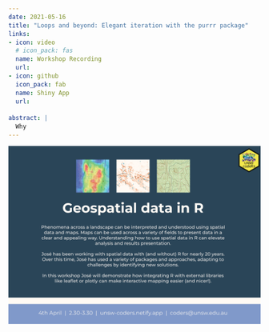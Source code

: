 ```yaml
---
date: 2021-05-16
title: "Loops and beyond: Elegant iteration with the purrr package"
links:
- icon: video
  # icon_pack: fas
  name: Workshop Recording 
  url: 
- icon: github
  icon_pack: fab
  name: Shiny App 
  url: 
  
abstract: |
  Why 
---
```


<img src="geospatial_flyer.png" width=1450 style = "margin-left: 0px; margin-right: 0px; float:right;" >



